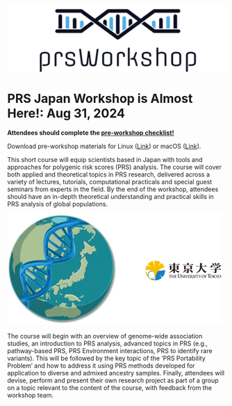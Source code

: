 



 

![Screenshot](images/prsLogo2.png)




# PRS Japan Workshop is Almost Here!: Aug 31, 2024 

**Attendees should complete the [pre-workshop checklist!](prep_list.md)** 

Download pre-workshop materials for Linux ([Link](https://drive.google.com/file/d/1STdeShfjjxBnCP3-FFpgvTLuNBj51foE/view?usp=sharing)) or macOS
([Link](https://drive.google.com/file/d/1jCKhDzpr5LJsOAiueuz3kNC1ey9uOun0/view?usp=sharing)).

This short course will equip scientists based in Japan with tools and approaches for polygenic risk scores (PRS) analysis. The course will cover both applied and theoretical topics in PRS research, delivered across a
variety of lectures, tutorials, computational practicals and special guest seminars from experts in the field. By the end of the workshop, attendees should have an in-depth theoretical understanding and practical skills
in PRS analysis of global populations.

![Screenshot](images/japanGlobeSmall.png)

The course will begin with an overview of genome-wide association studies, an introduction to PRS analysis, advanced topics in PRS (e.g., pathway-based PRS, PRS Environment interactions, PRS to identify rare variants).
This will be followed by the key topic of the ‘PRS Portability Problem’ and how to address it using PRS methods developed for application to diverse and admixed ancestry samples. Finally, attendees will devise, perform
and present their own research project as part of a group on a topic relevant to the content of the course, with feedback from the workshop team.



















